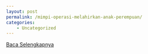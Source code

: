 ```yaml
---
layout: post
permalink: /mimpi-operasi-melahirkan-anak-perempuan/
categories:
    - Uncategorized
---
```


[Baca Selengkapnya](/05)